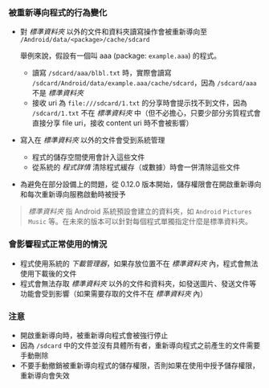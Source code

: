 ### 被重新導向程式的行為變化

* 對 _標準資料夾_ 以外的文件和資料夾讀寫操作會被重新導向至 `/Android/data/<package>/cache/sdcard`

  舉例來說，假設有一個叫 aaa (package: `example.aaa`) 的程式。
  
  * 讀寫 `/sdcard/aaa/blbl.txt` 時，實際會讀寫 `/sdcard/Android/data/example.aaa/cache/sdcard`，因為 `/sdcard/aaa` 不是  _標準資料夾_
  * 接收 uri 為 `file:///sdcard/1.txt` 的分享時會提示找不到文件，因為 `/sdcard/1.txt` 不在  _標準資料夾_ 中（但不必擔心，只要少部分劣質程式會直接分享 file uri，接收 content uri 時不會被影響）

* 寫入在 _標準資料夾_ 以外的文件會受到系統管理
  * 程式的儲存空間使用會計入這些文件
  * 從系統的 _程式詳情_ 清除程式緩存（或數據）時會一併清除這些文件

* 為避免在部分設備上的問題，從 0.12.0 版本開始，儲存權限會在開啟重新導向和每次重新導向服務啟動時被授予

> _標準資料夾_ 指 Android 系統預設會建立的資料夾，如 `Android` `Pictures` `Music` 等。在未來的版本可以針對每個程式單獨指定什麼是標準資料夾。

### 會影響程式正常使用的情況

* 程式使用系統的 _下載管理器_，如果存放位置不在 _標準資料夾_ 內，程式會無法使用下載後的文件
* 程式會無法存取 _標準資料夾_ 以外的文件和資料夾，如發送圖片、發送文件等功能會受到影響（如果需要存取的文件不在 _標準資料夾_ 內）

### 注意

* 開啟重新導向時，被重新導向程式會被強行停止
* 因為 `/sdcard` 中的文件並沒有具體所有者，重新導向程式之前產生的文件需要手動刪除
* 不要手動撤銷被重新導向程式的儲存權限，否則如果在使用中授予儲存權限，重新導向會失效
